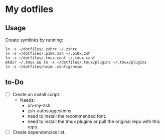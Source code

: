 # My dotfiles

## Usage

Create symlinks by running:
```{bash}
ln -s ~/dotfiles/.zshrc ~/.zshrc
ln -s ~/dotfiles/.p10k.zsh ~/.p10k.zsh
ln -s ~/dotfiles/.tmux.conf ~/.tmux.conf
mkdir ~/.tmux && ln -s ~/dotfiles/.tmux/plugins ~/.tmux/plugins
ln -s ~/dotfiles/nvim .config/nvim
```

## to-Do
- [ ] Create an install script.
	* Needs:
		* oh-my-zsh.
		* zsh-autosuggestions.
		* need to install the recommended font.
		* need to install the tmux plugins or pull the original repo with this repo.
- [ ] Create dependencies list.
